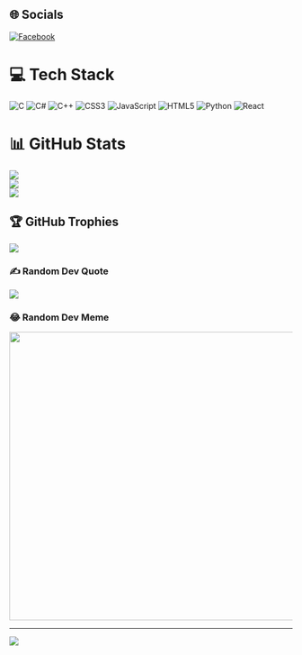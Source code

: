 ## 🌐 Socials
[![Facebook](https://img.shields.io/badge/Facebook-%231877F2.svg?logo=Facebook&logoColor=white)](https://www.facebook.com/profile.php?id=100035191161128&mibextid=ZbWKwL) 

# 💻 Tech Stack
![C](https://img.shields.io/badge/c-%2300599C.svg?style=plastic&logo=c&logoColor=white) 
![C#](https://img.shields.io/badge/c%23-%23239120.svg?style=plastic&logo=c-sharp&logoColor=white) 
![C++](https://img.shields.io/badge/c++-%2300599C.svg?style=plastic&logo=c%2B%2B&logoColor=white) 
![CSS3](https://img.shields.io/badge/css3-%231572B6.svg?style=plastic&logo=css3&logoColor=white) 
![JavaScript](https://img.shields.io/badge/javascript-%23323330.svg?style=plastic&logo=javascript&logoColor=%23F7DF1E) 
![HTML5](https://img.shields.io/badge/html5-%23E34F26.svg?style=plastic&logo=html5&logoColor=white) 
![Python](https://img.shields.io/badge/python-3670A0?style=plastic&logo=python&logoColor=ffdd54) 
![React](https://img.shields.io/badge/react-%2320232a.svg?style=plastic&logo=react&logoColor=%2361DAFB)

# 📊 GitHub Stats
![](https://github-readme-stats.vercel.app/api?username=NGUYENNANGANH&theme=blueberry&hide_border=false&include_all_commits=false&count_private=false)<br/>
![](https://github-readme-streak-stats.herokuapp.com/?user=NGUYENNANGANH&theme=blueberry&hide_border=false)<br/>
![](https://github-readme-stats.vercel.app/api/top-langs/?username=NGUYENNANGANH&theme=blueberry&hide_border=false&include_all_commits=false&count_private=false&layout=compact)

## 🏆 GitHub Trophies
![](https://github-trophies.vercel.app/?username=NGUYENNANGANH&theme=matrix&no-frame=false&no-bg=false&margin-w=4)

### ✍️ Random Dev Quote
![](https://quotes-github-readme.vercel.app/api?type=horizontal&theme=tokyonight)

### 😂 Random Dev Meme
<img src="https://www.google.com/url?sa=i&url=https%3A%2F%2Fvi.pngtree.com%2Ffreepng%2Fcoder-clipart-boy-working-with-computer-game-on-the-desk-vector_11072679.html&psig=AOvVaw07-8cVdMZPo9kr9SJ6WW37&ust=1721670566817000&source=images&cd=vfe&opi=89978449&ved=0CBEQjRxqFwoTCMip5urYuIcDFQAAAAAdAAAAABAE" width="512px"/>

---
[![](https://visitcount.itsvg.in/api?id=NGUYENNANGANH&icon=2&color=0)](https://visitcount.itsvg.in)
